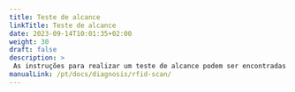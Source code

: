 ```yaml
---
title: Teste de alcance
linkTitle: Teste de alcance
date: 2023-09-14T10:01:35+02:00
weight: 30
draft: false
description: >
 As instruções para realizar um teste de alcance podem ser encontradas aqui
manualLink: /pt/docs/diagnosis/rfid-scan/
---
```

